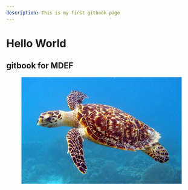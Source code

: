 ```yaml
---
description: This is my first gitbook page
---
```


# Hello World

## gitbook for MDEF

<figure><img src=".gitbook/assets/image.png" alt=""><figcaption></figcaption></figure>
